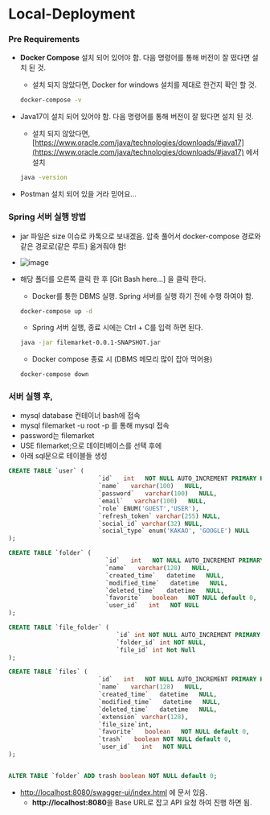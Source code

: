 # Local-Deployment

### Pre Requirements

- **Docker Compose** 설치 되어 있어야 함. 다음 명령어를 통해 버전이 잘 떴다면 설치 된 것.
    - 설치 되지 않았다면, Docker for windows 설치를 제대로 한건지 확인 할 것.
    
    ```bash
    docker-compose -v
    ```
    
- Java17이 설치 되어 있어야 함. 다음 명령어를 통해 버전이 잘 떴다면 설치 된 것.
    - 설치 되지 않았다면, [https://www.oracle.com/java/technologies/downloads/#java17](https://www.oracle.com/java/technologies/downloads/#java17) 에서 설치
    
    ```bash
    java -version
    ```
    
- Postman 설치 되어 있을 거라 믿어요…

### Spring 서버 실행 방법

- jar 파일은 size 이슈로 카톡으로 보내겠음. 압축 풀어서 docker-compose 경로와 같은 경로로(같은 루트) 옮겨줘야 함!
- ![image](https://github.com/CloudComputingD/Local-Deployment/assets/73868703/e74f598c-cfd4-4d0a-8a33-6a5d96b11e13)


- 해당 폴더를 오른쪽 클릭 한 후 [Git Bash here…] 을 클릭 한다.
    - Docker를 통한 DBMS 실행. Spring 서버를 실행 하기 전에 수행 하여야 함.
    
    ```bash
    docker-compose up -d
    ```
    
    - Spring 서버 실행, 종료 시에는 Ctrl + C를 입력 하면 된다.
    
    ```bash
    java -jar filemarket-0.0.1-SNAPSHOT.jar
    ```
    
    - Docker compose 종료 시 (DBMS 메모리 많이 잡아 먹어용)
    
    ```bash
    docker-compose down
    ```

### 서버 실행 후,

- mysql database 컨테이너 bash에 접속
- mysql filemarket -u root -p 를 통해 mysql 접속
- password는 filemarket
- USE filemarket;으로 데이터베이스를 선택 후에
- 아래 sql문으로 테이블들 생성 

```sql
CREATE TABLE `user` (
                         `id`   int   NOT NULL AUTO_INCREMENT PRIMARY KEY ,
                         `name`   varchar(100)   NULL,
                         `password`   varchar(100)   NULL,
                         `email`   varchar(100)   NULL,
                         `role` ENUM('GUEST','USER'),
                         `refresh_token` varchar(255) NULL,
                         `social_id` varchar(32) NULL,
                         `social_type` enum('KAKAO', 'GOOGLE') NULL
);

CREATE TABLE `folder` (
                           `id`   int   NOT NULL AUTO_INCREMENT PRIMARY KEY ,
                           `name`   varchar(128)   NULL,
                           `created_time`   datetime   NULL,
                           `modified_time`   datetime   NULL,
                           `deleted_time`   datetime   NULL,
                           `favorite`   boolean   NOT NULL default 0,
                           `user_id`   int   NOT NULL
);

CREATE TABLE `file_folder` (
                              `id` int NOT NULL AUTO_INCREMENT PRIMARY KEY ,
                              `folder_id` int NOT NULL,
                              `file_id` int Not Null
);

CREATE TABLE `files` (
                         `id`   int   NOT NULL AUTO_INCREMENT PRIMARY KEY ,
                         `name`   varchar(128)   NULL,
                         `created_time`   datetime   NULL,
                         `modified_time`   datetime   NULL,
                         `deleted_time`   datetime   NULL,
                         `extension` varchar(128),
                         `file_size`int,
                         `favorite`   boolean   NOT NULL default 0,
                         `trash`   boolean NOT NULL default 0,
                         `user_id`   int   NOT NULL
);


ALTER TABLE `folder` ADD trash boolean NOT NULL default 0;
```

- [http://localhost:8080/swagger-ui/index.html](http://localhost:8080/swagger-ui/index.html) 에 문서 있음.
    - **http://localhost:8080**을 Base URL로 잡고 API 요청 하여 진행 하면 됨.
